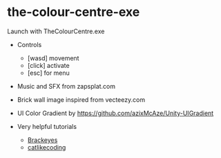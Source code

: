 # the-colour-centre-exe
Launch with TheColourCentre.exe

* Controls
  * [wasd] movement
  * [click] activate
  * [esc] for menu

* Music and SFX from zapsplat.com

* Brick wall image inspired from vecteezy.com

* UI Color Gradient by https://github.com/azixMcAze/Unity-UIGradient

* Very helpful tutorials
  * [Brackeyes](https://brackeys.com/)
  * [catlikecoding](https://www.patreon.com/catlikecoding)

